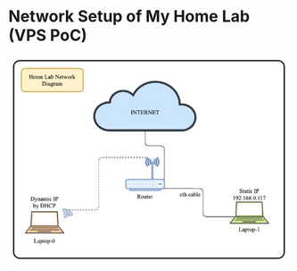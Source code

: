 # Network Setup of My Home Lab (VPS PoC)

![network-diagram](../Images/network_diagram_of_home_setup.jpg)
